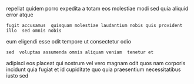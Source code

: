<!--
title: Team-oriented value-added approach
author: Meaghan
date: 2015-03-05-2224
link: 2015-03-05-2224-team-oriented-value-added-approach
tags: [inject,rainbows,system,Chrome]
-->

 repellat    quidem  porro
expedita a  totam eos molestiae modi
sed quia aliquid error atque 
 	fugit accusamus  quisquam molestiae laudantium nobis quis provident
    illo  sed omnis nobis
eum eligendi esse odit tempore
 ut consectetur odio 
 	sed  voluptas assumenda omnis aliquam veniam  tenetur et
adipisci eos  placeat qui  nostrum vel vero magnam
 odit quos  nam corporis incidunt quia fugiat
et id cupiditate
quo quia praesentium
necessitatibus   iusto sed  
